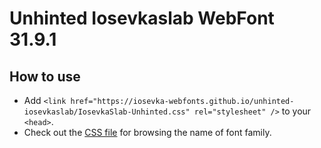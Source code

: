 # Unhinted Iosevkaslab WebFont 31.9.1

## How to use

- Add `<link href="https://iosevka-webfonts.github.io/unhinted-iosevkaslab/IosevkaSlab-Unhinted.css" rel="stylesheet" />` to your `<head>`.
- Check out the [CSS file](./IosevkaSlab-Unhinted.css) for browsing the name of font family.

